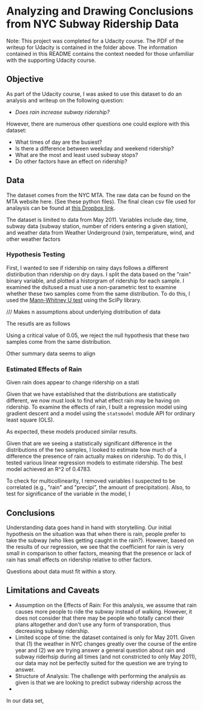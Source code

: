 # Analyzing and Drawing Conclusions from NYC Subway Ridership Data

Note: This project was completed for a Udacity course. The PDF of the writeup for Udacity is contained in the folder above. The information contained in this README contains the context needed for those unfamiliar with the supporting Udacity course.

## Objective
As part of the Udacity course, I was asked to use this dataset to do an analysis and writeup on the following question:

* *Does rain increase subway ridership?* 

However, there are numerous other questions one could explore with this dataset:
* What times of day are the busiest?
* Is there a difference between weekday and weekend ridership?
* What are the most and least used subway stops?
* Do other factors have an effect on ridership?

## Data
The dataset comes from the NYC MTA. The raw data can be found on the MTA website here. (See these python files). The final clean csv file used for analaysis can be found at [this Dropbox link](https://www.dropbox.com/s/meyki2wl9xfa7yk/turnstile_data_master_with_weather.csv). 

The dataset is limited to data from May 2011. Variables include day, time, subway data (subway station, number of riders entering a given station), and weather data from Weather Underground (rain, temperature, wind, and other weather factors

### Hypothesis Testing
First, I wanted to see if ridership on rainy days follows a different distiribution than ridership on dry days. I split the data based on the "rain" binary variable, and plotted a historgram of ridership for each sample. I examined the dsitused a must use a non-parametric test to examine whether these two samples come from the same distribution. To do this, I used the [Mann-Whitney U test](https://en.wikipedia.org/wiki/Mann–Whitney_U_test) using the SciPy library.

/// Makes n assumptions about underlying distribution of data

The resutls are as follows

Using a critical value of 0.05, we reject the null hypothesis that these two samples come from the same distribution. 

Other summary data seems to align 



### Estimated Effects of Rain

Given rain does appear to change ridership on a stati

Given that we have established that the distributions are statistically different, we now must look to find what effect rain may be having on ridership. To examine the effects of rain, I built a regression model using gradient descent and a model using the `statsmodel` module API for ordinary least square (OLS). 

As expected, these models produced similar results. 


Given that are we seeing a statistically significant difference in the distributions of the two samples, I looked to estimate how much of a difference the presence of rain actually makes on ridership. To do this, I tested various linear regression models to estimate ridership. The best model achieved an R^2 of 0.4783. 

To check for multicollinearity, I removed variables I suspected to be correlated (e.g., "rain" and "precipi", the amount of precipitation). Also, to test for significance of the variable in the model, I 

## Conclusions
Understanding data goes hand in hand with storytelling. Our initial hypothesis on the situation was that when there is rain, people prefer to take the subway (who likes getting caught in the rain?). However, based on the results of our regression, we see that the coefficient for rain is very small in comparison to other factors, meaning that the presence or lack of rain has small effects on ridership relative to other factors. 

Questions about data must fit within a story. 

## Limitations and Caveats
* Assumption on the Effects of Rain: For this analysis, we assume that rain causes more people to ride the subway instead of walking. However, it does not consider that there may be people who totally cancel their plans altogether and don't use any form of transporation, thus decreasing subway ridership. 
* Limited scope of time: the dataset contained is only for May 2011. Given that (1) the weather in NYC changes greatly over the course of the entire year and (2) we are trying answer a general question about rain and subway riderhsip during all times (and not constricted to only May 2011), our data may not be perfectly suited for the question we are trying to answer. 
* Structure of Analysis: The challenge with performing the analysis as given is that we are looking to predict subway ridership across the 
*

In our data set, 

